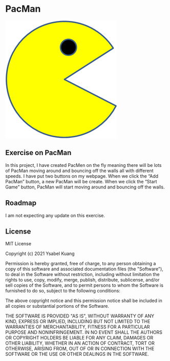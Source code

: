 # PacMan
<img src="PacMan1.png"/>

## Exercise on PacMan
In this project, I have created PacMen on the fly meaning there will be lots of PacMan moving around and bouncing off the walls all with different speeds. I have put two buttons on my webpage. When we click the “Add PacMan” button, a new PacMan will be create. When we click the “Start Game” button, PacMan will start moving around and bouncing off the walls.
## Roadmap
I am not expecting any update on this exercise.
## License
MIT License

Copyright (c) 2021 Ysabel Kuang

Permission is hereby granted, free of charge, to any person obtaining a copy
of this software and associated documentation files (the "Software"), to deal
in the Software without restriction, including without limitation the rights
to use, copy, modify, merge, publish, distribute, sublicense, and/or sell
copies of the Software, and to permit persons to whom the Software is
furnished to do so, subject to the following conditions:

The above copyright notice and this permission notice shall be included in all
copies or substantial portions of the Software.

THE SOFTWARE IS PROVIDED "AS IS", WITHOUT WARRANTY OF ANY KIND, EXPRESS OR
IMPLIED, INCLUDING BUT NOT LIMITED TO THE WARRANTIES OF MERCHANTABILITY,
FITNESS FOR A PARTICULAR PURPOSE AND NONINFRINGEMENT. IN NO EVENT SHALL THE
AUTHORS OR COPYRIGHT HOLDERS BE LIABLE FOR ANY CLAIM, DAMAGES OR OTHER
LIABILITY, WHETHER IN AN ACTION OF CONTRACT, TORT OR OTHERWISE, ARISING FROM,
OUT OF OR IN CONNECTION WITH THE SOFTWARE OR THE USE OR OTHER DEALINGS IN THE
SOFTWARE.

